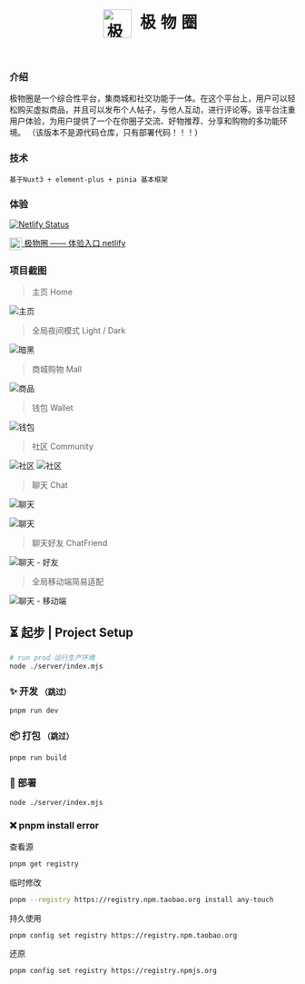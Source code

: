 <h1 align=center margin="10em" style="margin:2em;letter-spacing:0.3em;">
<img src="./.doc/logo.png" width = "50" height = "50" alt="极物圈" align=center />
极物圈</h1>

###  介绍
极物圈是一个综合性平台，集商城和社交功能于一体。在这个平台上，用户可以轻松购买虚拟商品，并且可以发布个人帖子，与他人互动，进行评论等。该平台注重用户体验，为用户提供了一个在你圈子交流、好物推荐、分享和购物的多功能环境。
  （该版本不是源代码仓库，只有部署代码！！！）
###  技术

```
基于Nuxt3 + element-plus + pinia 基本框架
```

###  体验 
[![Netlify Status](https://api.netlify.com/api/v1/badges/757656c2-792c-4a4c-86a2-ae05118b2e48/deploy-status)](https://app.netlify.com/sites/jiwu/deploys)

[<img src="./.doc/logo.png" width = "22" height = "22" alt="图片名称" align=center /> 极物圈 —— 体验入口 netlify](https://jiwu.netlify.app)



###  项目截图
> 主页 Home
 
![主页](./.doc/home.png)

> 全局夜间模式 Light / Dark

![暗黑](./.doc/index_dark.png)

> 商城购物 Mall

![商品](./.doc/goods.png)

> 钱包 Wallet

![钱包](./.doc/wallet.png)


> 社区 Community

![社区](./.doc/comm.png)
![社区](./.doc/comm2.png)

> 聊天 Chat

![聊天](./.doc/chat.png)

![聊天](./.doc/chat1.png)

> 聊天好友 ChatFriend

![聊天 - 好友](./.doc/chat2.png)

> 全局移动端简易适配

![聊天 - 移动端](./.doc/image.png)



## ⏳ 起步 | Project Setup  

```sh 
# run prod 运行生产环境
node ./server/index.mjs
```

### ✨ 开发 <small>（跳过）</small>

```sh
pnpm run dev
```

### 📦 打包 <small>（跳过）</small>

```sh
pnpm run build
```

### 🎊 部署
```sh
node ./server/index.mjs
```

### ❌ pnpm install error

查看源

```sh
pnpm get registry 
```

临时修改
```sh
pnpm --registry https://registry.npm.taobao.org install any-touch
```

持久使用
```sh
pnpm config set registry https://registry.npm.taobao.org
```

还原
```sh
pnpm config set registry https://registry.npmjs.org
```